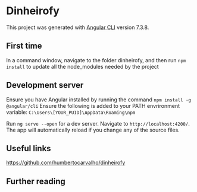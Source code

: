 # Dinheirofy

This project was generated with [Angular CLI](https://github.com/angular/angular-cli) version 7.3.8.

## First time

In a command window, navigate to the folder dinheirofy, and then run `npm install` to update all the node_modules needed by the project

## Development server

Ensure you have Angular installed by running the command `npm install -g @angular/cli`
Ensure the following is added to your PATH envrironment variable: `C:\Users\[YOUR_PUID]\AppData\Roaming\npm`

Run `ng serve --open` for a dev server. Navigate to `http://localhost:4200/`. The app will automatically reload if you change any of the source files.

## Useful links

https://github.com/humbertocarvalho/dinheirofy

## Further reading
